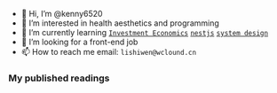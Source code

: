 -   👋 Hi, I’m @kenny6520
-   👀 I’m interested in health aesthetics and programming
-   🌱 I’m currently learning [`Investment Economics`](https://www.economist.com/finance-and-economics/) [`nestjs`](https://docs.nestjs.com/) [`system design`](https://github.com/donnemartin/system-design-primer)
-   💞️ I’m looking for a front-end job
-   📫 How to reach me email: `lishiwen@wclound.cn`

<!---
kenny6520/kenny6520 is a ✨ special ✨ repository because its `README.md` (this file) appears on your GitHub profile.
You can click the Preview link to take a look at your changes.
--->

### My published readings
